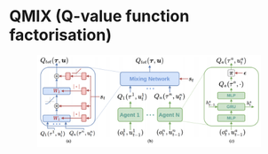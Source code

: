 # QMIX (Q-value function factorisation)

<p style="text-align:center;">
<img src="../../../../docs/images/qmix.png" width="80%">
</p>

